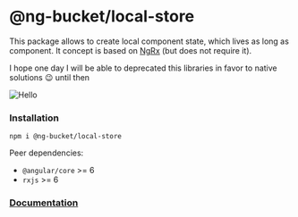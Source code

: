 # @ng-bucket/local-store
This package allows to create local component state, which lives as long as component.
It concept is based on [NgRx](https://github.com/ngrx/platform) (but does not require it).

I hope one day I will be able to deprecated this libraries in favor to native solutions :wink: until then

![Hello](https://render.bitstrips.com/v2/cpanel/fb695398-7ef1-4461-987b-73d3a97805fd-bdc2f301-a578-49ad-a6e1-f1fe69b63df9-v1.png?transparent=1&palette=1)

### Installation
`npm i @ng-bucket/local-store`

Peer dependencies:
 * `@angular/core` >= 6
 * `rxjs` >= 6

### [Documentation](./docs/local-store.md)

